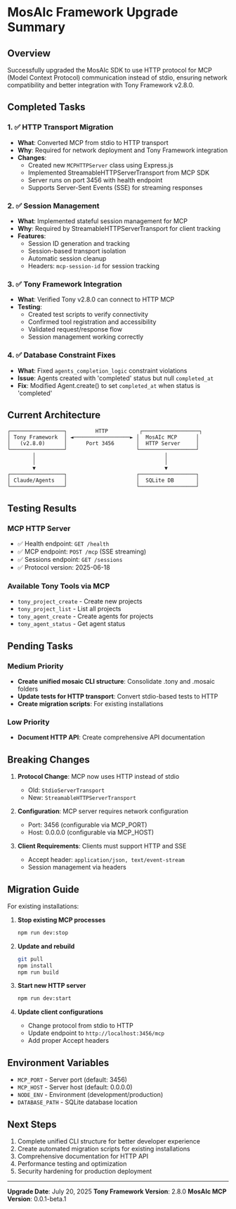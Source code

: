 # MosAIc Framework Upgrade Summary

## Overview
Successfully upgraded the MosAIc SDK to use HTTP protocol for MCP (Model Context Protocol) communication instead of stdio, ensuring network compatibility and better integration with Tony Framework v2.8.0.

## Completed Tasks

### 1. ✅ HTTP Transport Migration
- **What**: Converted MCP from stdio to HTTP transport
- **Why**: Required for network deployment and Tony Framework integration
- **Changes**:
  - Created new `MCPHTTPServer` class using Express.js
  - Implemented StreamableHTTPServerTransport from MCP SDK
  - Server runs on port 3456 with health endpoint
  - Supports Server-Sent Events (SSE) for streaming responses

### 2. ✅ Session Management
- **What**: Implemented stateful session management for MCP
- **Why**: Required by StreamableHTTPServerTransport for client tracking
- **Features**:
  - Session ID generation and tracking
  - Session-based transport isolation
  - Automatic session cleanup
  - Headers: `mcp-session-id` for session tracking

### 3. ✅ Tony Framework Integration
- **What**: Verified Tony v2.8.0 can connect to HTTP MCP
- **Testing**:
  - Created test scripts to verify connectivity
  - Confirmed tool registration and accessibility
  - Validated request/response flow
  - Session management working correctly

### 4. ✅ Database Constraint Fixes
- **What**: Fixed `agents_completion_logic` constraint violations
- **Issue**: Agents created with 'completed' status but null `completed_at`
- **Fix**: Modified Agent.create() to set `completed_at` when status is 'completed'

## Current Architecture

```
┌─────────────────┐         HTTP          ┌──────────────────┐
│ Tony Framework  │ ◄──────────────────► │  MosAIc MCP      │
│   (v2.8.0)      │      Port 3456       │  HTTP Server     │
└─────────────────┘                      └──────────────────┘
        │                                         │
        │                                         │
        ▼                                         ▼
┌─────────────────┐                      ┌──────────────────┐
│ Claude/Agents   │                      │  SQLite DB       │
└─────────────────┘                      └──────────────────┘
```

## Testing Results

### MCP HTTP Server
- ✅ Health endpoint: `GET /health`
- ✅ MCP endpoint: `POST /mcp` (SSE streaming)
- ✅ Sessions endpoint: `GET /sessions`
- ✅ Protocol version: 2025-06-18

### Available Tony Tools via MCP
- `tony_project_create` - Create new projects
- `tony_project_list` - List all projects
- `tony_agent_create` - Create agents for projects
- `tony_agent_status` - Get agent status

## Pending Tasks

### Medium Priority
- **Create unified mosaic CLI structure**: Consolidate .tony and .mosaic folders
- **Update tests for HTTP transport**: Convert stdio-based tests to HTTP
- **Create migration scripts**: For existing installations

### Low Priority
- **Document HTTP API**: Create comprehensive API documentation

## Breaking Changes

1. **Protocol Change**: MCP now uses HTTP instead of stdio
   - Old: `StdioServerTransport`
   - New: `StreamableHTTPServerTransport`

2. **Configuration**: MCP server requires network configuration
   - Port: 3456 (configurable via MCP_PORT)
   - Host: 0.0.0.0 (configurable via MCP_HOST)

3. **Client Requirements**: Clients must support HTTP and SSE
   - Accept header: `application/json, text/event-stream`
   - Session management via headers

## Migration Guide

For existing installations:

1. **Stop existing MCP processes**
   ```bash
   npm run dev:stop
   ```

2. **Update and rebuild**
   ```bash
   git pull
   npm install
   npm run build
   ```

3. **Start new HTTP server**
   ```bash
   npm run dev:start
   ```

4. **Update client configurations**
   - Change protocol from stdio to HTTP
   - Update endpoint to `http://localhost:3456/mcp`
   - Add proper Accept headers

## Environment Variables

- `MCP_PORT` - Server port (default: 3456)
- `MCP_HOST` - Server host (default: 0.0.0.0)
- `NODE_ENV` - Environment (development/production)
- `DATABASE_PATH` - SQLite database location

## Next Steps

1. Complete unified CLI structure for better developer experience
2. Create automated migration scripts for existing installations
3. Comprehensive documentation for HTTP API
4. Performance testing and optimization
5. Security hardening for production deployment

---

**Upgrade Date**: July 20, 2025
**Tony Framework Version**: 2.8.0
**MosAIc MCP Version**: 0.0.1-beta.1